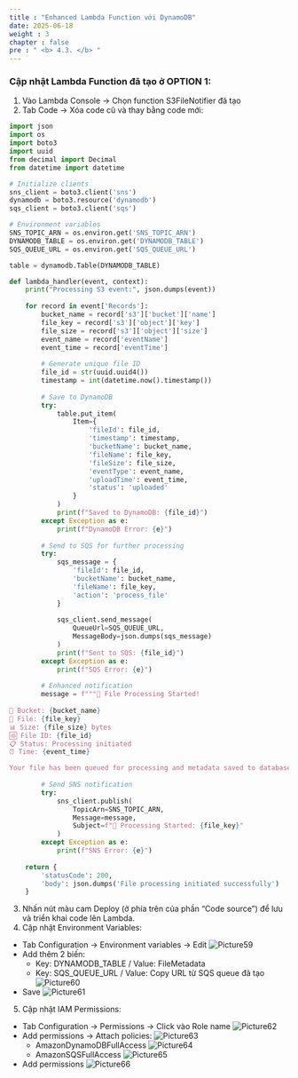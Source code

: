 ```yaml
---
title : "Enhanced Lambda Function với DynamoDB"
date: 2025-06-18
weight : 3
chapter : false
pre : " <b> 4.3. </b> "
---
```

### Cập nhật Lambda Function đã tạo ở OPTION 1:
1. Vào Lambda Console → Chọn function S3FileNotifier đã tạo
2. Tab Code → Xóa code cũ và thay bằng code mới:
```python
import json
import os
import boto3
import uuid
from decimal import Decimal
from datetime import datetime

# Initialize clients
sns_client = boto3.client('sns')
dynamodb = boto3.resource('dynamodb')
sqs_client = boto3.client('sqs')

# Environment variables
SNS_TOPIC_ARN = os.environ.get('SNS_TOPIC_ARN')
DYNAMODB_TABLE = os.environ.get('DYNAMODB_TABLE')
SQS_QUEUE_URL = os.environ.get('SQS_QUEUE_URL')

table = dynamodb.Table(DYNAMODB_TABLE)

def lambda_handler(event, context):
    print("Processing S3 event:", json.dumps(event))
    
    for record in event['Records']:
        bucket_name = record['s3']['bucket']['name']
        file_key = record['s3']['object']['key']
        file_size = record['s3']['object']['size']
        event_name = record['eventName']
        event_time = record['eventTime']
        
        # Generate unique file ID
        file_id = str(uuid.uuid4())
        timestamp = int(datetime.now().timestamp())
        
        # Save to DynamoDB
        try:
            table.put_item(
                Item={
                    'fileId': file_id,
                    'timestamp': timestamp,
                    'bucketName': bucket_name,
                    'fileName': file_key,
                    'fileSize': file_size,
                    'eventType': event_name,
                    'uploadTime': event_time,
                    'status': 'uploaded'
                }
            )
            print(f"Saved to DynamoDB: {file_id}")
        except Exception as e:
            print(f"DynamoDB Error: {e}")
        
        # Send to SQS for further processing
        try:
            sqs_message = {
                'fileId': file_id,
                'bucketName': bucket_name,
                'fileName': file_key,
                'action': 'process_file'
            }
            
            sqs_client.send_message(
                QueueUrl=SQS_QUEUE_URL,
                MessageBody=json.dumps(sqs_message)
            )
            print(f"Sent to SQS: {file_id}")
        except Exception as e:
            print(f"SQS Error: {e}")
        
        # Enhanced notification
        message = f"""🎉 File Processing Started!
        
📁 Bucket: {bucket_name}
📄 File: {file_key}
📊 Size: {file_size} bytes
🆔 File ID: {file_id}
📋 Status: Processing initiated
⏰ Time: {event_time}

Your file has been queued for processing and metadata saved to database."""
        
        # Send SNS notification
        try:
            sns_client.publish(
                TopicArn=SNS_TOPIC_ARN,
                Message=message,
                Subject=f"🔄 Processing Started: {file_key}"
            )
        except Exception as e:
            print(f"SNS Error: {e}")
    
    return {
        'statusCode': 200,
        'body': json.dumps('File processing initiated successfully')
    }
```
3. Nhấn nút màu cam Deploy (ở phía trên của phần “Code source”) để lưu và triển khai code lên Lambda.
4. Cập nhật Environment Variables:
- Tab Configuration → Environment variables → Edit
![Picture59](/images/4.3/image59.png)
- Add thêm 2 biến:
    - Key: DYNAMODB_TABLE / Value: FileMetadata
    - Key: SQS_QUEUE_URL / Value: Copy URL từ SQS queue đã tạo
    ![Picture60](/images/4.3/image60.png)
- Save
![Picture61](/images/4.3/image61.png)
5. Cập nhật IAM Permissions:
- Tab Configuration → Permissions → Click vào Role name
![Picture62](/images/4.3/image62.png)
- Add permissions → Attach policies:
![Picture63](/images/4.3/image63.png)
    - AmazonDynamoDBFullAccess
    ![Picture64](/images/4.3/image64.png)
    - AmazonSQSFullAccess
    ![Picture65](/images/4.3/image65.png)
- Add permissions
![Picture66](/images/4.3/image66.png)